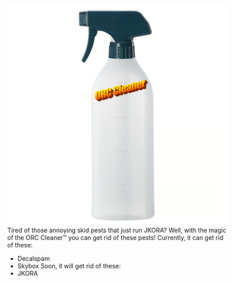 ![html sucks markdown better](https://raw.githubusercontent.com/ZwDaNk/ORCCleaner/refs/heads/main/images/2025_07_15_0ts_Kleki.png)
Tired of those annoying skid pests that just run JKORA? Well, with the magic of the ORC Cleaner™ you can get rid of these pests! Currently, it can get rid of these:
* Decalspam
* Skybox
Soon, it will get rid of these:
* JKORA
